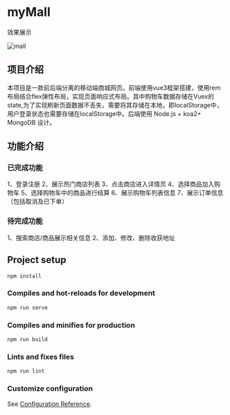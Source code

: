 # myMall
效果展示

![mall](https://github.com/xin0608/mall/assets/104176827/08fec620-3cca-45d0-8f75-ead62c9fffe2)

## 项目介绍

本项目是一款前后端分离的移动端商城网页。前端使用vue3框架搭建，使用rem布局结合flex弹性布局，实现页面响应式布局。其中购物车数据存储在Vuex的state,为了实现刷新页面数据不丢失，需要将其存储在本地，即localStorage中，用户登录状态也需要存储在localStorage中。后端使用 Node.js + koa2+ MongoDB 设计。

## 功能介绍
### 已完成功能
1、登录注册
2、展示热门商店列表
3、点击商店进入详情页
4、选择商品加入购物车
5、选择购物车中的商品进行结算
6、展示购物车列表信息
7、展示订单信息（包括取消及已下单）

### 待完成功能
1、搜索商店/商品展示相关信息
2、添加、修改、删除收获地址


## Project setup
```
npm install
```

### Compiles and hot-reloads for development
```
npm run serve
```

### Compiles and minifies for production
```
npm run build
```

### Lints and fixes files
```
npm run lint
```

### Customize configuration
See [Configuration Reference](https://cli.vuejs.org/config/).
